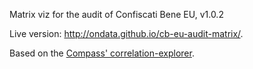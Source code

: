 Matrix viz for the audit of Confiscati Bene EU, v1.0.2

Live version: http://ondata.github.io/cb-eu-audit-matrix/.

Based on the [Compass' correlation-explorer](https://github.com/CompassInc/correlation-explorer).

